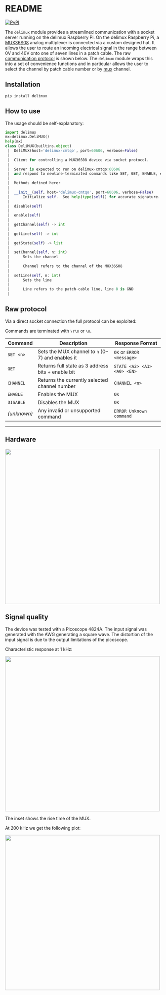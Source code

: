 # README

[![PyPI](https://img.shields.io/pypi/v/delimux.svg)](https://pypi.org/project/delimux/)

The `delimux` module provides a streamlined communication with a socket server running on the delimux Raspberry Pi. On the delimux Raspberry Pi, a [MUX36S08](https://www.ti.com/lit/gpn/mux36s08) analog multiplexer is connected via a custom designed hat. It allows the user to route an incoming electrical signal in the range between 0V and 40V onto one of seven lines in a patch cable. The raw [communication protocol](#raw-protocol) is shown below. The `delimux` module wraps this into a set of convenience functions and in particular allows the user to select the channel by patch cable number or by [mux](https://www.ti.com/lit/gpn/mux36s08) channel. 

## Installation

`pip install delimux`

## How to use

The usage should be self-explanatory:
```python
import delimux
mx=delimux.DeliMUX()
help(mx)
class DeliMUX(builtins.object)
 |  DeliMUX(host='delimux-cmtqo', port=60606, verbose=False)
 |  
 |  Client for controlling a MUX36S08 device via socket protocol.
 |  
 |  Server is expected to run on delimux-cmtqo:60606
 |  and respond to newline-terminated commands like SET, GET, ENABLE, etc.
 |  
 |  Methods defined here:
 |  
 |  __init__(self, host='delimux-cmtqo', port=60606, verbose=False)
 |      Initialize self.  See help(type(self)) for accurate signature.
 |  
 |  disable(self)
 |  
 |  enable(self)
 |  
 |  getChannel(self) -> int
 |  
 |  getLine(self) -> int
 |  
 |  getState(self) -> list
 |  
 |  setChannel(self, n: int)
 |      Sets the channel 
 |      
 |      Channel refers to the channel of the MUX36S08
 |  
 |  setLine(self, n: int)
 |      Sets the line 
 |      
 |      Line refers to the patch-cable line, line 8 is GND
 |  
```

## Raw protocol

Via a direct socket connection the full protocol can be exploited:

Commands are terminated with `\r\n` or `\n`.


| Command     | Description                                       | Response Format             |
| ----------- | ------------------------------------------------- | --------------------------- |
| `SET <n>`   | Sets the MUX channel to `n` (0–7) and enables it  | `OK` or `ERROR <message>`   |
| `GET`       | Returns full state as 3 address bits + enable bit | `STATE <A2> <A1> <A0> <EN>` |
| `CHANNEL`   | Returns the currently selected channel number     | `CHANNEL <n>`               |
| `ENABLE`    | Enables the MUX                                   | `OK`                        |
| `DISABLE`   | Disables the MUX                                  | `OK`                        |
| *(unknown)* | Any invalid or unsupported command                | `ERROR Unknown command`     |

---

## Hardware 

<img src="https://people.phys.ethz.ch/~huberse/images/board.jpg" width="500">

## Signal quality

The device was tested with a Picoscope 4824A. The input signal was generated with the AWG generating a square wave. The distortion of the input signal is due to the output limitations of the picoscope. 

Characteristic response at 1 kHz:

<img src="https://people.phys.ethz.ch/~huberse/images/001kHz.png" width=500>

The inset shows the rise time of the MUX. 

At 200 kHz we get the following plot:

<img src="https://people.phys.ethz.ch/~huberse/images/200kHz.png" width=500>



